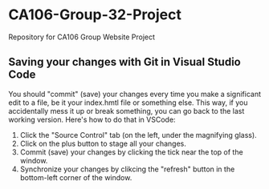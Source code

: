 # CA106-Group-32-Project
Repository for CA106 Group Website Project
## Saving your changes with Git in Visual Studio Code
You should "commit" (save) your changes every time you make a significant edit to a file, be it your index.hmtl file or something else. This way, if you accidentally mess it up or break something, you can go back to the last working version. Here's how to do that in VSCode:
1. Click the "Source Control" tab (on the left, under the magnifying glass).
2. Click on the plus button to stage all your changes.
3. Commit (save) your changes by clicking the tick near the top of the window.
4. Synchronize your changes by clikcing the "refresh" button in the bottom-left corner of the window.
